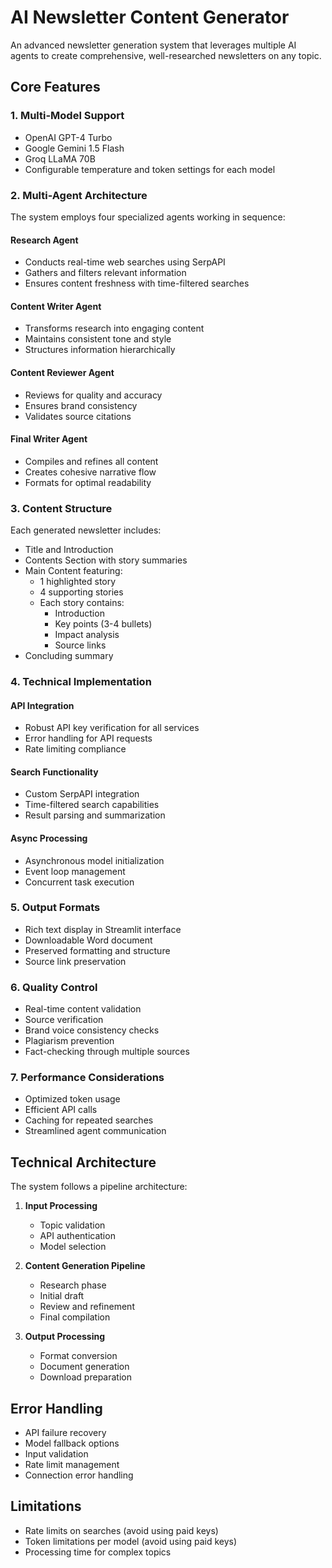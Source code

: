 # AI Newsletter Content Generator

An advanced newsletter generation system that leverages multiple AI agents to create comprehensive, well-researched newsletters on any topic.

## Core Features

### 1. Multi-Model Support
- OpenAI GPT-4 Turbo
- Google Gemini 1.5 Flash
- Groq LLaMA 70B
- Configurable temperature and token settings for each model

### 2. Multi-Agent Architecture

The system employs four specialized agents working in sequence:

#### Research Agent
- Conducts real-time web searches using SerpAPI
- Gathers and filters relevant information
- Ensures content freshness with time-filtered searches

#### Content Writer Agent
- Transforms research into engaging content
- Maintains consistent tone and style
- Structures information hierarchically

#### Content Reviewer Agent
- Reviews for quality and accuracy
- Ensures brand consistency
- Validates source citations

#### Final Writer Agent
- Compiles and refines all content
- Creates cohesive narrative flow
- Formats for optimal readability

### 3. Content Structure

Each generated newsletter includes:

- Title and Introduction
- Contents Section with story summaries
- Main Content featuring:
  - 1 highlighted story
  - 4 supporting stories
  - Each story contains:
    - Introduction
    - Key points (3-4 bullets)
    - Impact analysis
    - Source links
- Concluding summary

### 4. Technical Implementation

#### API Integration
- Robust API key verification for all services
- Error handling for API requests
- Rate limiting compliance

#### Search Functionality
- Custom SerpAPI integration
- Time-filtered search capabilities
- Result parsing and summarization

#### Async Processing
- Asynchronous model initialization
- Event loop management
- Concurrent task execution

### 5. Output Formats

- Rich text display in Streamlit interface
- Downloadable Word document
- Preserved formatting and structure
- Source link preservation

### 6. Quality Control

- Real-time content validation
- Source verification
- Brand voice consistency checks
- Plagiarism prevention
- Fact-checking through multiple sources

### 7. Performance Considerations

- Optimized token usage
- Efficient API calls
- Caching for repeated searches
- Streamlined agent communication

## Technical Architecture

The system follows a pipeline architecture:

1. **Input Processing**
   - Topic validation
   - API authentication
   - Model selection

2. **Content Generation Pipeline**
   - Research phase
   - Initial draft
   - Review and refinement
   - Final compilation

3. **Output Processing**
   - Format conversion
   - Document generation
   - Download preparation

## Error Handling

- API failure recovery
- Model fallback options
- Input validation
- Rate limit management
- Connection error handling

## Limitations

- Rate limits on searches (avoid using paid keys)
- Token limitations per model (avoid using paid keys)
- Processing time for complex topics
